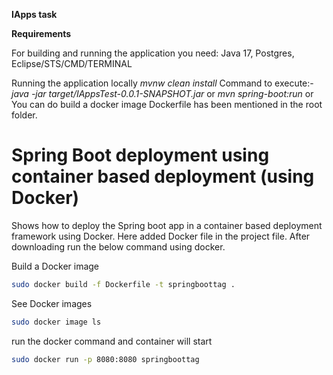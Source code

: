 **IApps task**

**Requirements**

For building and running the application you need: Java 17, Postgres, Eclipse/STS/CMD/TERMINAL

Running the application locally
_mvnw clean install_
Command to execute:-
_java -jar target/IAppsTest-0.0.1-SNAPSHOT.jar_
or
_mvn spring-boot:run_
or
You can do build a docker image Dockerfile has been mentioned in the root folder.

# Spring Boot deployment using container based deployment (using Docker)

Shows how to deploy the Spring boot app in a container based deployment framework using Docker. Here added Docker file in the project file. After downloading run the below command using docker.

Build a Docker image

```sh
sudo docker build -f Dockerfile -t springboottag .
```

See Docker images 

```sh
sudo docker image ls
```

run the docker command and container will start

```sh
sudo docker run -p 8080:8080 springboottag
```